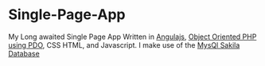 Single-Page-App
===============

My Long awaited Single Page App Written in [Angulajs](https://angularjs.org/), [Object Oriented PHP using PDO](http://php.net/manual/en/intro.pdo.php), CSS HTML, and Javascript.
I make use of the [MysQl Sakila Database](http://dev.mysql.com/doc/sakila/en/)
